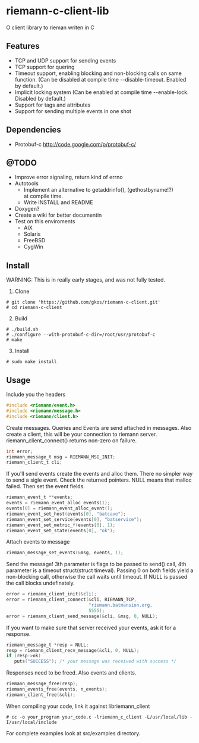 # riemann-c-client-lib

O client library to rieman writen in C

## Features
- TCP and UDP support for sending events
- TCP support for quering
- Timeout support, enabling blocking and non-blocking calls on same
  function. (Can be disabled at compile time
  --disable-timeout. Enabled by default.)
- Implicit locking system (Can be enabled at compile time
  --enable-lock. Disabled by default.)
- Support for tags and attributes
- Support for sending multiple events in one shot

## Dependencies
- Protobuf-c http://code.google.com/p/protobuf-c/

## @TODO
- Improve error signaling, return kind of errno
- Autotools
  	- Implement an alternative to getaddrinfo(), (gethostbyname!?)	
    at compile time.
    - Write INSTALL and README 
- Doxygen?
- Create a wiki for better documentin
- Test on this enviroments
    - AIX
    - Solaris
    - FreeBSD
    - CygWin


## Install

WARNING: This is in really early stages, and was not fully tested.

1. Clone
```
# git clone 'https://github.com/gkos/riemann-c-client.git'
# cd riemann-c-client
```

2. Build
```
# ./build.sh
# ./configure --with-protobuf-c-dir=/root/usr/protobuf-c
# make
```

3. Install
```
# sudo make install
```

## Usage
Include you the headers
```C
#include <riemann/event.h>
#include <riemann/message.h>
#include <riemann/client.h>
```

Create messages. Queries and Events are send attached in messages.
Also create a client, this will be your connection to riemann
server. riemann_client_connect() returns non-zero on failure.
```C
int error;
riemann_message_t msg = RIEMANN_MSG_INIT;
riemann_client_t cli;
```

If you'll send events create the events and alloc them. There no
simpler way to send a sigle event. Check the returned pointers. NULL
means that malloc failed. Then set the event fields.
```C
riemann_event_t **events;
events = riemann_event_alloc_events(1);
events[0] = riemann_event_alloc_event();
riemann_event_set_host(events[0], "batcave");
riemann_event_set_service(events[0], "batservice");
riemann_event_set_metric_f(events[0], 1);
riemann_event_set_state(events[0], "ok");
```

Attach events to message
```C
riemann_message_set_events(&msg, events, 1);
```

Send the message! 3th parameter is flags to be passed to send() call,
4th parameter is a timeout struct(struct timeval). Passing 0 on both
fields yield a non-blocking call, otherwise the call waits until
timeout. If NULL is passed the call blocks undefinately.

```C
error = riemann_client_init(&cli);
error = riemann_client_connect(&cli, RIEMANN_TCP,
                               "riemann.batmansion.org, 
                               5555);
error = riemann_client_send_message(&cli, &msg, 0, NULL);
```

If you want to make sure that server received your events, ask it for
a response.
```C
riemann_message_t *resp = NULL;
resp = riemann_client_recv_message(&cli, 0, NULL);
if (resp->ok)
   puts("SUCCESS"); /* your message was received with success */
```

Responses need to be freed. Also events and clients.
```C
riemann_message_free(resp);
riemann_events_free(events, n_events);
riemann_client_free(&cli);
```

When compiling your code, link it against libriemann_client
```
# cc -o your_program your_code.c -lriemann_c_client -L/usr/local/lib -I/usr/local/include
```


For complete examples look at src/examples directory.







